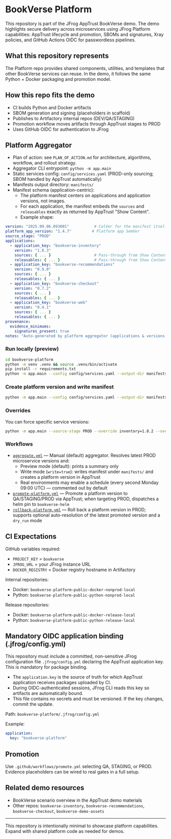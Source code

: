 # BookVerse Platform

This repository is part of the JFrog AppTrust BookVerse demo. The demo highlights secure delivery across microservices using JFrog Platform capabilities: AppTrust lifecycle and promotion, SBOMs and signatures, Xray policies, and GitHub Actions OIDC for passwordless pipelines.

## What this repository represents

The Platform repo provides shared components, utilities, and templates that other BookVerse services can reuse. In the demo, it follows the same Python + Docker packaging and promotion model.

## How this repo fits the demo

- CI builds Python and Docker artifacts
- SBOM generation and signing (placeholders in scaffold)
- Publishes to Artifactory internal repos (DEV/QA/STAGING)
- Promotion workflow moves artifacts through AppTrust stages to PROD
- Uses GitHub OIDC for authentication to JFrog

## Platform Aggregator

- Plan of action: see `PLAN_OF_ACTION.md` for architecture, algorithms, workflow, and rollout strategy.
- Aggregator CLI entrypoint: `python -m app.main`
- Static services config: `config/services.yaml` (PROD-only sourcing; SBOM handled by AppTrust automatically)
- Manifests output directory: `manifests/`
- Manifest schema (application-centric):
  - The platform manifest centers on applications and application versions, not images.
  - For each application, the manifest embeds the `sources` and `releasables` exactly as returned by AppTrust "Show Content".
  - Example shape:

```yaml
version: "2025.09.06.093001"           # CalVer for the manifest itself
platform_app_version: "1.4.7"         # Platform app SemVer
source_stage: "PROD"
applications:
  - application_key: "bookverse-inventory"
    version: "1.8.3"
    sources: { ... }                   # Pass-through from Show Content
    releasables: { ... }               # Pass-through from Show Content
  - application_key: "bookverse-recommendations"
    version: "0.9.0"
    sources: { ... }
    releasables: { ... }
  - application_key: "bookverse-checkout"
    version: "0.7.2"
    sources: { ... }
    releasables: { ... }
  - application_key: "bookverse-web"
    version: "0.4.1"
    sources: { ... }
    releasables: { ... }
provenance:
  evidence_minimums:
    signatures_present: true
notes: "Auto-generated by platform aggregator (applications & versions; content from Show Content)"
```

### Run locally (preview)

```bash
cd bookverse-platform
python -m venv .venv && source .venv/bin/activate
pip install -r requirements.txt
python -m app.main --config config/services.yaml --output-dir manifests --source-stage PROD --preview
```

### Create platform version and write manifest

```bash
python -m app.main --config config/services.yaml --output-dir manifests --source-stage PROD
```

### Overrides

You can force specific service versions:

```bash
python -m app.main --source-stage PROD --override inventory=1.8.2 --override checkout=0.7.1
```

### Workflows

- [`aggregate.yml`](.github/workflows/aggregate.yml) — Manual (default) aggregator. Resolves latest PROD microservice versions and:
  - Preview mode (default): prints a summary only
  - Write mode (`write=true`): writes manifest under `manifests/` and creates a platform version in AppTrust
  - Real environments may enable a schedule (every second Monday 09:00 UTC) — commented out by default
- [`promote-platform.yml`](.github/workflows/promote-platform.yml) — Promote a platform version to QA/STAGING/PROD via AppTrust; when targeting PROD, dispatches a helm pin to `bookverse-helm`
- [`rollback-platform.yml`](.github/workflows/rollback-platform.yml) — Roll back a platform version in PROD; supports optional auto-resolution of the latest promoted version and a `dry_run` mode

## CI Expectations

GitHub variables required:

- `PROJECT_KEY` = `bookverse`
- `JFROG_URL` = your JFrog instance URL
- `DOCKER_REGISTRY` = Docker registry hostname in Artifactory

Internal repositories:

- Docker: `bookverse-platform-public-docker-nonprod-local`
- Python: `bookverse-platform-public-python-nonprod-local`

Release repositories:

- Docker: `bookverse-platform-public-docker-release-local`
- Python: `bookverse-platform-public-python-release-local`

## Mandatory OIDC application binding (.jfrog/config.yml)

This repository must include a committed, non-sensitive JFrog configuration file `.jfrog/config.yml` declaring the AppTrust application key. This is mandatory for package binding.

- The `application.key` is the source of truth for which AppTrust application receives packages uploaded by CI.
- During OIDC-authenticated sessions, JFrog CLI reads this key so artifacts are automatically bound.
- This file contains no secrets and must be versioned. If the key changes, commit the update.

Path: `bookverse-platform/.jfrog/config.yml`

Example:

```yaml
application:
  key: "bookverse-platform"
```

## Promotion

Use `.github/workflows/promote.yml` selecting QA, STAGING, or PROD. Evidence placeholders can be wired to real gates in a full setup.

## Related demo resources

- BookVerse scenario overview in the AppTrust demo materials
- Other repos: `bookverse-inventory`, `bookverse-recommendations`, `bookverse-checkout`, `bookverse-demo-assets`

---
This repository is intentionally minimal to showcase platform capabilities. Expand with shared platform code as needed for demos.
